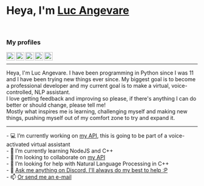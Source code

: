 # Heya, I'm [Luc Angevare](https://lucangevare.github.io)<br><br>
### My profiles
<a href="https://discord.gg/uEveqdr">
  <img align="left" alt="TechVerse" width="22px" src="https://cdn.jsdelivr.net/npm/simple-icons@v3/icons/discord.svg" />
</a>
<a href="mailto:lucangevare@gmail.com">
  <img align="left" alt="Lucangevare@gmail.com" width="22px" src="https://cdn.jsdelivr.net/npm/simple-icons@v3/icons/gmail.svg" />
</a>
<a href="https://stackoverflow.com/users/8294421/luc-angevare/">
  <img align="left" alt="StackOverflow" width="22px" src="https://cdn.jsdelivr.net/npm/simple-icons@v3/icons/stackoverflow.svg" />
</a>
<a href="https://repl.it/@LucAngevare">
  <img align="left" alt="Repl.it" width="22px" src="https://www.vectorlogo.zone/logos/replit/replit-icon.svg" />
</a>
<a href="https://medium.com/@lucangevare/">
  <img align="left" alt="Medium.com" width="22px" src="https://cdn.jsdelivr.net/npm/simple-icons@v3/icons/medium.svg" />
</a><br>
<hr>
Heya, I'm Luc Angevare. I have been programming in Python since I was 11 and I have been trying new things ever since. My biggest goal is to become a professional developer and my current goal is to make a virtual, voice-controlled, NLP assistant.<br>
I love getting feedback and improving so please, if there's anything I can do better or should change, please tell me!<br>
Mostly what inspires me is learning, challenging myself and making new things, pushing myself out of my comfort zone to try and expand it.<br>
<hr>
- 💻 I’m currently working on <a href="https://github.com/LucAngevare/API">my API</a>, this is going to be part of a voice-activated virtual assistant<br>
- 🌱 I’m currently learning NodeJS and C++<br>
- 🤝 I’m looking to collaborate on <a href="https://github.com/LucAngevare/API">my API</a><br>
- 🤔 I’m looking for help with Natural Language Processing in C++<br>
- 💬 <a href="https://discord.gg/uEveqdr">Ask me anything on Discord, I'll always do my best to help :P</a><br>
- 📫 <a href="mailto:lucangevare@gmail.com">Or send me an e-mail</a><br>
